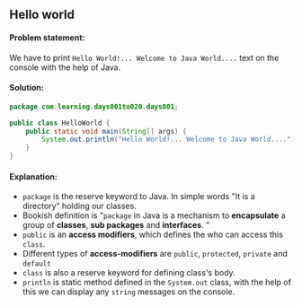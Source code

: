 Hello world
--

#### Problem statement:
We have to print `Hello World!... Welcome to Java World....` text on the console with the help of Java. 

#### Solution:
```java
package com.learning.days001to020.days001;

public class HelloWorld {
    public static void main(String[] args) {
        System.out.println("Hello World!... Welcome to Java World....");
    }
}
```

#### Explanation:

- `package` is the reserve keyword to Java. In simple words "It is a directory" holding our classes.
- Bookish definition is "`package` in Java is a mechanism to **encapsulate** a group of **classes**, **sub packages** and **interfaces**. "
- `public` is an **access modifiers**, which defines the who can access this `class`.
- Different types of **access-modifiers** are `public`, `protected`, `private` and `default`
- `class` is also a reserve keyword for defining class's body.
- `println` is static method defined in the `System.out` class, with the help of this we can display any `string` messages on the console.
  